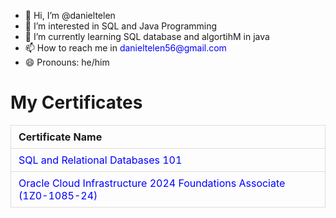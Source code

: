 - 👋 Hi, I’m @danieltelen
- 👀 I’m interested in SQL and Java Programming
- 🌱 I’m currently learning SQL database and algortihM in java
- 📫 How to reach me in danieltelen56@gmail.com
- 😄 Pronouns: he/him

<!DOCTYPE html>
<html lang="en">
<head>
    <meta charset="UTF-8">
    <meta name="viewport" content="width=device-width, initial-scale=1.0">
    <title>My Certificates</title>
    <style>
        table {
            width: 100%;
            border-collapse: collapse;
        }
        th, td {
            padding: 8px 12px;
            border: 1px solid #ddd;
            text-align: left;
        }
        a {
            color: blue;
            text-decoration: none; /* Remove underline */
        }
        a:hover {
            text-decoration: underline; /* Underline on hover */
        }
    </style>
</head>
<body>
    <h1>My Certificates</h1>
    <table>
        <thead>
            <tr>
                <th>Certificate Name</th>
            </tr>
        </thead>
        <tbody>
            <tr>
                <td><a href="https://courses.cognitiveclass.ai/certificates/dfe6377409504a1690ab3b311f7dc027" target="_blank">SQL and Relational Databases 101</a></td>
            </tr>
            <tr>
                <td><a href="https://catalog-education.oracle.com/ords/certview/sharebadge?id=798328A3FCF569095089326D84FB820858E2AFC77D0F40488B69BF6A9C67C3CD&fbclid=IwY2xjawHBRHFleHRuA2FlbQIxMQABHZcEbHWdh9SYgbHWlz1hsdCvd-knGbScRAGshlGloAuoVhcEBM28dW1hYg_aem_ptPt4Tqdisqw6E8fpzlSFQ" target="_blank">Oracle Cloud Infrastructure 2024 Foundations Associate (1Z0-1085-24)</a></td>
            </tr>
        </tbody>
    </table>
</body>
</html>
